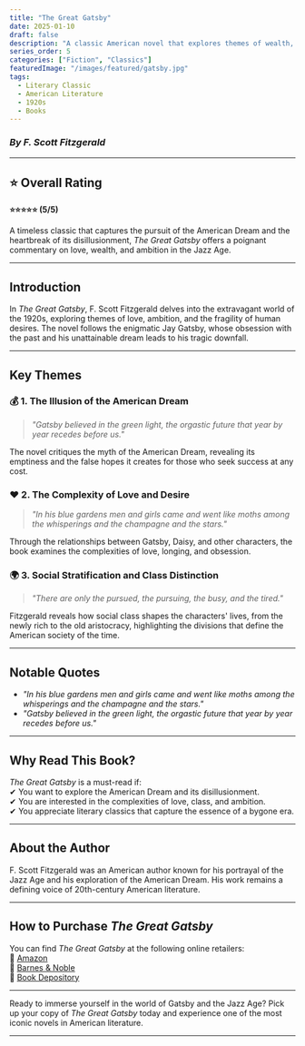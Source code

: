 ```yaml
---
title: "The Great Gatsby"
date: 2025-01-10
draft: false
description: "A classic American novel that explores themes of wealth, love, and the American Dream in the Jazz Age."
series_order: 5
categories: ["Fiction", "Classics"]
featuredImage: "/images/featured/gatsby.jpg"
tags: 
  - Literary Classic
  - American Literature
  - 1920s
  - Books
---
```


### *By F. Scott Fitzgerald*

---

## ⭐ Overall Rating  
**⭐⭐⭐⭐⭐ (5/5)**  

A timeless classic that captures the pursuit of the American Dream and the heartbreak of its disillusionment, *The Great Gatsby* offers a poignant commentary on love, wealth, and ambition in the Jazz Age.

---

## **Introduction**  

In *The Great Gatsby*, F. Scott Fitzgerald delves into the extravagant world of the 1920s, exploring themes of love, ambition, and the fragility of human desires. The novel follows the enigmatic Jay Gatsby, whose obsession with the past and his unattainable dream leads to his tragic downfall.

---

## **Key Themes**  

### 💰 **1. The Illusion of the American Dream**  
> *"Gatsby believed in the green light, the orgastic future that year by year recedes before us."*  

The novel critiques the myth of the American Dream, revealing its emptiness and the false hopes it creates for those who seek success at any cost.  

### ❤️ **2. The Complexity of Love and Desire**  
> *"In his blue gardens men and girls came and went like moths among the whisperings and the champagne and the stars."*  

Through the relationships between Gatsby, Daisy, and other characters, the book examines the complexities of love, longing, and obsession.  

### 🌍 **3. Social Stratification and Class Distinction**  
> *"There are only the pursued, the pursuing, the busy, and the tired."*  

Fitzgerald reveals how social class shapes the characters' lives, from the newly rich to the old aristocracy, highlighting the divisions that define the American society of the time.  

---

## **Notable Quotes**  

- *"In his blue gardens men and girls came and went like moths among the whisperings and the champagne and the stars."*  
- *"Gatsby believed in the green light, the orgastic future that year by year recedes before us."*  

---

## **Why Read This Book?**  

*The Great Gatsby* is a must-read if:  
✔ You want to explore the American Dream and its disillusionment.  
✔ You are interested in the complexities of love, class, and ambition.  
✔ You appreciate literary classics that capture the essence of a bygone era.

---

## **About the Author**  

F. Scott Fitzgerald was an American author known for his portrayal of the Jazz Age and his exploration of the American Dream. His work remains a defining voice of 20th-century American literature.

---

## **How to Purchase *The Great Gatsby***  

You can find *The Great Gatsby* at the following online retailers:  
📖 [Amazon](https://www.amazon.com)  
📖 [Barnes & Noble](https://www.barnesandnoble.com)  
📖 [Book Depository](https://www.bookdepository.com)  

---

Ready to immerse yourself in the world of Gatsby and the Jazz Age? Pick up your copy of *The Great Gatsby* today and experience one of the most iconic novels in American literature.

---
